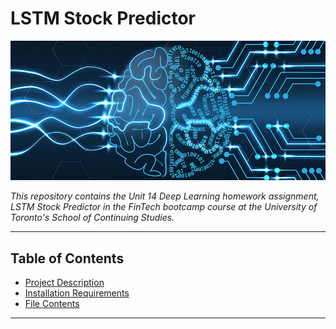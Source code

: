 # LSTM Stock Predictor

![intro_photo](Images/Deep-Learning-Market.jpg)

*This repository contains the Unit 14 Deep Learning homework assignment, LSTM Stock Predictor in the FinTech bootcamp course at the University of Toronto's School of Continuing Studies.*

---

## Table of Contents

- [Project Description](#Project-Objectives)
- [Installation Requirements](#Installation-Requirements)
- [File Contents](#File-Contents)

---

